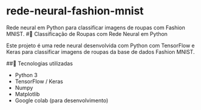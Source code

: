 # rede-neural-fashion-mnist
Rede neural em Python para classificar imagens de roupas com  Fashion MNIST.
#👔 Classificação de Roupas com Rede Neural em Python

Este projeto é uma rede neural desenvolvida com Python com TensorFlow e Keras para classificar imagens de roupas da base de dados Fashion MNIST.

##🧠 Tecnologias utilizadas

- Python 3
- TensorFlow / Keras
- Numpy
- Matplotlib
- Google colab (para desenvolvimento)
